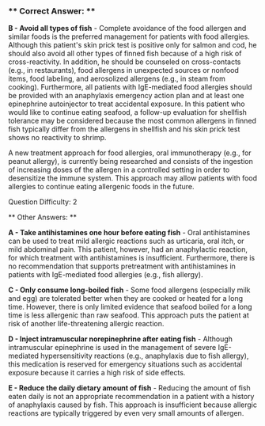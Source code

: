 ### ** Correct Answer: **

**B - Avoid all types of fish** - Complete avoidance of the food allergen and similar foods is the preferred management for patients with food allergies. Although this patient's skin prick test is positive only for salmon and cod, he should also avoid all other types of finned fish because of a high risk of cross-reactivity. In addition, he should be counseled on cross-contacts (e.g., in restaurants), food allergens in unexpected sources or nonfood items, food labeling, and aerosolized allergens (e.g., in steam from cooking). Furthermore, all patients with IgE-mediated food allergies should be provided with an anaphylaxis emergency action plan and at least one epinephrine autoinjector to treat accidental exposure. In this patient who would like to continue eating seafood, a follow-up evaluation for shellfish tolerance may be considered because the most common allergens in finned fish typically differ from the allergens in shellfish and his skin prick test shows no reactivity to shrimp.

A new treatment approach for food allergies, oral immunotherapy (e.g., for peanut allergy), is currently being researched and consists of the ingestion of increasing doses of the allergen in a controlled setting in order to desensitize the immune system. This approach may allow patients with food allergies to continue eating allergenic foods in the future.

Question Difficulty: 2

** Other Answers: **

**A - Take antihistamines one hour before eating fish** - Oral antihistamines can be used to treat mild allergic reactions such as urticaria, oral itch, or mild abdominal pain. This patient, however, had an anaphylactic reaction, for which treatment with antihistamines is insufficient. Furthermore, there is no recommendation that supports pretreatment with antihistamines in patients with IgE-mediated food allergies (e.g., fish allergy).

**C - Only consume long-boiled fish** - Some food allergens (especially milk and egg) are tolerated better when they are cooked or heated for a long time. However, there is only limited evidence that seafood boiled for a long time is less allergenic than raw seafood. This approach puts the patient at risk of another life-threatening allergic reaction.

**D - Inject intramuscular norepinephrine after eating fish** - Although intramuscular epinephrine is used in the management of severe IgE-mediated hypersensitivity reactions (e.g., anaphylaxis due to fish allergy), this medication is reserved for emergency situations such as accidental exposure because it carries a high risk of side effects.

**E - Reduce the daily dietary amount of fish** - Reducing the amount of fish eaten daily is not an appropriate recommendation in a patient with a history of anaphylaxis caused by fish. This approach is insufficient because allergic reactions are typically triggered by even very small amounts of allergen.

